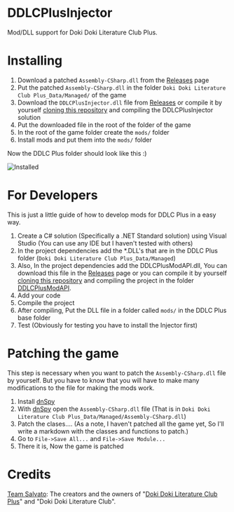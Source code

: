 # DDLCPlusInjector
Mod/DLL support for Doki Doki Literature Club Plus.

# Installing
1. Download a patched ```Assembly-CSharp.dll``` from the [Releases](https://github.com/ElCosmoXD/DDLCPlusInjector/releases) page
2. Put the patched ```Assembly-CSharp.dll``` in the folder ```Doki Doki Literature Club Plus_Data/Managed/``` of the game
3. Download the ```DDLCPlusInjector.dll``` file from [Releases](https://github.com/ElCosmoXD/DDLCPlusInjector/releases) or compile it by yourself [cloning this repository]() and compiling the DDLCPlusInjector solution
4. Put the downloaded file in the root of the folder of the game
5. In the root of the game folder create the ```mods/``` folder
6. Install mods and put them into the ```mods/``` folder

Now the DDLC Plus folder should look like this :)

![Installed](https://user-images.githubusercontent.com/37759352/184675275-f85e90f2-1bd6-4898-a4db-5fd0d322ef79.png)

# For Developers
This is just a little guide of how to develop mods for DDLC Plus in a easy way.

1. Create a C# solution (Specifically a .NET Standard solution) using Visual Studio (You can use any IDE but I haven't tested with others)
2. In the project dependencies add the *.DLL's that are in the DDLC Plus folder (```Doki Doki Literature Club Plus_Data/Managed```)
3. Also, In the project dependencies add the DDLCPlusModAPI.dll, You can download this file in the [Releases](https://github.com/ElCosmoXD/DDLCPlusInjector/releases) page or you can compile it by yourself [cloning this repository]() and compiling the project in the folder [DDLCPlusModAPI]().
4. Add your code
5. Compile the project
6. After compiling, Put the DLL file in a folder called ```mods/``` in the DDLC Plus base folder
7. Test (Obviously for testing you have to install the Injector first)

# Patching the game
This step is necessary when you want to patch the ```Assembly-CSharp.dll``` file by yourself. But you have to know that you will have to make many modifications to the file for making the mods work.

1. Install [dnSpy](https://github.com/dnSpy/dnSpy/releases)
2. With [dnSpy](https://github.com/dnSpy/dnSpy/releases) open the ```Assembly-CSharp.dll``` file (That is in ```Doki Doki Literature Club Plus_Data/Managed/Assembly-CSharp.dll```)
3. Patch the clases.... (As a note, I haven't patched all the game yet, So I'll write a markdown with the classes and functions to patch.)
4. Go to ```File->Save All...``` and ```File->Save Module...```
5. There it is, Now the game is patched

# Credits

[Team Salvato](https://teamsalvato.com/): The creators and the owners of "[Doki Doki Literature Club Plus](https://ddlc.plus/)" and "Doki Doki Literature Club".
